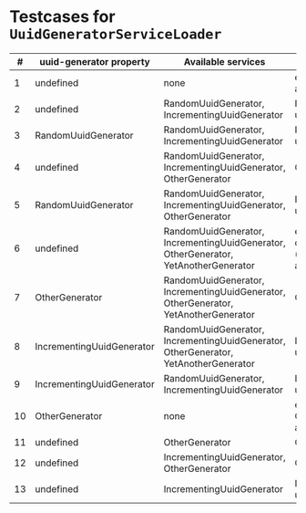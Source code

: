 # Testcases for `UuidGeneratorServiceLoader`

| #   | uuid-generator property   | Available services                                                                  | Result                                                                           |
|-----|---------------------------|-------------------------------------------------------------------------------------|----------------------------------------------------------------------------------|
| 1   | undefined                 | none                                                                                | exception, no generators available                                               |
| 2   | undefined                 | RandomUuidGenerator, IncrementingUuidGenerator                                      | RandomUuidGenerator used                                                         |
| 3   | RandomUuidGenerator       | RandomUuidGenerator, IncrementingUuidGenerator                                      | RandomUuidGenerator used                                                         |
| 4   | undefined                 | RandomUuidGenerator, IncrementingUuidGenerator, OtherGenerator                      | OtherGenerator used                                                              |
| 5   | RandomUuidGenerator       | RandomUuidGenerator, IncrementingUuidGenerator, OtherGenerator                      | RandomUuidGenerator used                                                         |
| 6   | undefined                 | RandomUuidGenerator, IncrementingUuidGenerator, OtherGenerator, YetAnotherGenerator | exception, cucumber couldn't  decide multiple (non default) generators available |
| 7   | OtherGenerator            | RandomUuidGenerator, IncrementingUuidGenerator, OtherGenerator, YetAnotherGenerator | OtherGenerator used                                                              |
| 8   | IncrementingUuidGenerator | RandomUuidGenerator, IncrementingUuidGenerator, OtherGenerator, YetAnotherGenerator | IncrementingUuidGenerator used                                                   |
| 9   | IncrementingUuidGenerator | RandomUuidGenerator, IncrementingUuidGenerator                                      | IncrementingUuidGenerator used                                                   |
| 10  | OtherGenerator            | none                                                                                | exception, generator OtherGenerator not available                                |
| 11  | undefined                 | OtherGenerator                                                                      | OtherGenerator used                                                              |
| 12  | undefined                 | IncrementingUuidGenerator, OtherGenerator                                           | OtherGenerator used                                                              |
| 13  | undefined                 | IncrementingUuidGenerator                                                           | IncrementingUuidGenerator used                                                   |
